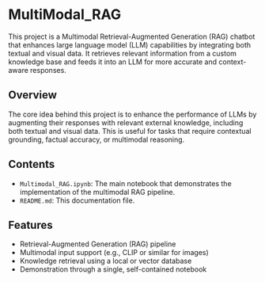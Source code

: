 # MultiModal_RAG

This project is a Multimodal Retrieval-Augmented Generation (RAG) chatbot that enhances large language model (LLM) capabilities by integrating both textual and visual data. It retrieves relevant information from a custom knowledge base and feeds it into an LLM for more accurate and context-aware responses.

## Overview

The core idea behind this project is to enhance the performance of LLMs by augmenting their responses with relevant external knowledge, including both textual and visual data. This is useful for tasks that require contextual grounding, factual accuracy, or multimodal reasoning.

## Contents

- `Multimodal_RAG.ipynb`: The main notebook that demonstrates the implementation of the multimodal RAG pipeline.
- `README.md`: This documentation file.

## Features

- Retrieval-Augmented Generation (RAG) pipeline
- Multimodal input support (e.g., CLIP or similar for images)
- Knowledge retrieval using a local or vector database
- Demonstration through a single, self-contained notebook
